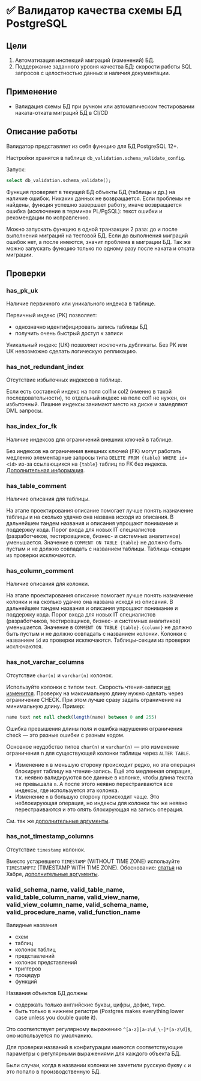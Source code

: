 # ✅ Валидатор качества схемы БД PostgreSQL

## Цели

1. Автоматизация инспекций миграций (изменений) БД. 
1. Поддержание заданного уровня качества БД: скорости работы SQL запросов c целостностью данных и наличия документации.

## Применение

* Валидация схемы БД при ручном или автоматическом тестировании наката-отката миграций БД в CI/CD

## Описание работы

Валидатор представляет из себя функцию для БД PostgreSQL 12+.

Настройки хранятся в таблице `db_validation.schema_validate_config`. 

Запуск:

```sql
select db_validation.schema_validate();
```

Функция проверяет в текущей БД объекты БД (таблицы и др.) на наличие ошибок. Никаких данных не возвращается. 
Если проблемы не найдены, функция успешно завершает работу, иначе возвращается ошибка (исключение в терминах PL/PgSQL): текст ошибки и рекомендации по исправлению.

Можно запускать функцию в одной транзакции 2 раза: до и после выполнения миграций на тестовой БД.
Если до выполнения миграций ошибок нет, а после имеются, значит проблема в миграции БД.
Так же можно запускать функцию только по одному разу после наката и отката миграции.

## Проверки

### has_pk_uk

Наличие первичного или уникального индекса в таблице.

Первичный индекс (PK) позволяет:

* однозначно идентифицировать запись таблицы БД
* получить очень быстрый доступ к записи

Уникальный индекс (UK) позволяет исключить дубликаты. 
Без PK или UK невозможно сделать логическую репликацию.

### has_not_redundant_index

Отсутствие избыточных индексов в таблице.

Если есть составной индекс на поля col1 и col2 (именно в такой последовательности), то отдельный индекс на поле col1 не нужен, он избыточный. 
Лишние индексы занимают место на диске и замедляют DML запросы.

### has_index_for_fk

Наличие индексов для ограничений внешних ключей в таблице.

Без индексов на ограничения внешних ключей (FK) могут работать медленно элементарные запросы типа 
`DELETE FROM {table} WHERE id=<id>` из-за ссылающихся на `{table}` таблиц по FK без индекса. [Дополнительная информация](https://www.databasesoup.com/2014/11/finding-foreign-keys-with-no-indexes.html).

### has_table_comment

Наличие описания для таблицы.

На этапе проектирования описание помогает лучше понять назначение таблицы и на сколько удачно она названа исходя из описания. 
В дальнейшем тандем названия и описания упрощают понимание и поддержку кода. 
Порог входа для новых IT специалистов (разработчиков, тестировщиков, бизнес- и системных аналитиков) уменьшается. 
Значение в `COMMENT ON TABLE {table}` не должно быть пустым и не должно совпадать с названием таблицы. 
Таблицы-секции из проверки исключаются. 

### has_column_comment

Наличие описания для колонки.

На этапе проектирования описание помогает лучше понять назначение колонки и на сколько удачно она названа исходя из описания. 
В дальнейшем тандем названия и описания упрощают понимание и поддержку кода. 
Порог входа для новых IT специалистов (разработчиков, тестировщиков, бизнес- и системных аналитиков) уменьшается. 
Значение в `COMMENT ON TABLE {table}.{column}` не должно быть пустым и не должно совпадать с названием колонки. 
Колонки с названием `id` из проверки исключаются. 
Таблицы-секции из проверки исключаются.

### has_not_varchar_columns

Отсутствие `char(n)` и `varchar(n)` колонок.

Используйте колонки с типом `text`. Скорость чтения-записи [не изменится](https://postgrespro.ru/docs/postgresql/14/datatype-character). 
Проверку на максимальную длину нужно сделать через ограничение CHECK. При этом лучше сразу задать ограничение на минимальную длину. Пример:

```sql
name text not null check(length(name) between 0 and 255)
```

Ошибка превышения длины поля и ошибка нарушения ограничения check — это разные ошибки с разным кодом.

Основное неудобство типов `char(n)` и `varchar(n)` — это изменение ограничения n для существующей колонки таблицы через `ALTER TABLE`.
* Изменение `n` в меньшую сторону происходит редко, но эта операция блокирует таблицу на чтение-запись. 
  Ещё это медленная операция, т.к. неявно валидируются все данные в колонке, чтобы длина текста не превышала `n`. 
  А после этого неявно перестраиваются все индексы, где используется эта колонка.
* Изменение `n` в большую сторону происходит чаще. Это неблокирующая операция, но индексы для колонки так же неявно перестраиваются и это опять блокирующая на запись операция.

См. так же [дополнительные аргументы](https://wiki.postgresql.org/wiki/Don%27t_Do_This#Text_storage).

### has_not_timestamp_columns

Отсутствие `timestamp` колонок.

Вместо устаревшего `TIMESTAMP` (WITHOUT TIME ZONE) используйте `TIMESTAMPTZ` (TIMESTAMP WITH TIME ZONE). 
Обоснование: [статья](https://habr.com/ru/articles/772954/) на Хабре, [дополнительные аргументы](https://wiki.postgresql.org/wiki/Don%27t_Do_This#Don.27t_use_timestamp_.28without_time_zone.29).

### valid_schema_name, valid_table_name, valid_table_column_name, valid_view_name, valid_view_column_name, valid_schema_name, valid_procedure_name, valid_function_name

Валидные названия
* схем
* таблиц
* колонок таблиц
* представлений
* колонок представлений
* триггеров
* процедур
* функций

Названия объектов БД должны
* содержать только английские буквы, цифры, дефис, тире.
* быть только в нижнем регистре (Postgres makes everything lower case unless you double quote it).

Это соответствует регулярному выражению `^[a-z][a-z\d_\-]*[a-z\d]$`, оно используется по умолчанию.

Для проверки названий в конфигурации имеются соответствующие параметры с регулярными выражениями для каждого объекта БД.

Были случаи, когда в названии колонки не заметили русскую букву `c` и это попало в производственную БД.
